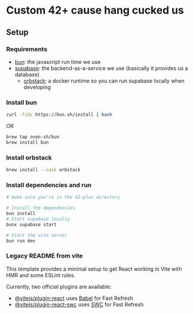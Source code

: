 # Custom 42+ cause hang cucked us

## Setup

### Requirements

- [bun](https://bun.sh/): the javascript run time we use
- [supabase](https://supabase.com/): the backend-as-a-service we use (basically it provides us a database)
  - [orbstack](https://orbstack.dev/): a docker runtime so you can run supabase locally when developing

### Install bun

```bash
curl -fsSL https://bun.sh/install | bash
```

OR

```bash
brew tap oven-sh/bun
brew install bun
```

### Install orbstack

```bash
brew install --cask orbstack
```

### Install dependencies and run

```bash
# make sure you're in the 42-plus directory

# Install the dependencies
bun install
# Start supabase locally
bunx supabase start

# Start the vite server
bun run dev
```

### Legacy README from vite

This template provides a minimal setup to get React working in Vite with HMR and some ESLint rules.

Currently, two official plugins are available:

- [@vitejs/plugin-react](https://github.com/vitejs/vite-plugin-react/blob/main/packages/plugin-react/README.md) uses [Babel](https://babeljs.io/) for Fast Refresh
- [@vitejs/plugin-react-swc](https://github.com/vitejs/vite-plugin-react-swc) uses [SWC](https://swc.rs/) for Fast Refresh
